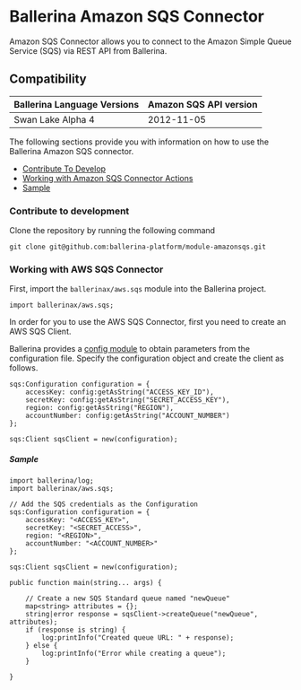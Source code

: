 # Ballerina Amazon SQS Connector

Amazon SQS Connector allows you to connect to the Amazon Simple Queue Service (SQS) via REST API from Ballerina.

## Compatibility
| Ballerina Language Versions | Amazon SQS API version  |
| --------------------------- | ----------------------  |
|     Swan Lake Alpha 4       |        2012-11-05       |

The following sections provide you with information on how to use the Ballerina Amazon SQS connector.

- [Contribute To Develop](#contribute-to-develop)
- [Working with Amazon SQS Connector Actions](#Working-with-AWS-SQS-Connector)
- [Sample](#sample)

### Contribute to development

Clone the repository by running the following command 
```shell
git clone git@github.com:ballerina-platform/module-amazonsqs.git
```

### Working with AWS SQS Connector

First, import the `ballerinax/aws.sqs` module into the Ballerina project.

```ballerina
import ballerinax/aws.sqs;
```

In order for you to use the AWS SQS Connector, first you need to create an AWS SQS Client.

Ballerina provides a [config module](https://ballerina.io/v1-1/learn/by-example/config-api.html) to obtain parameters from the configuration file. Specify the configuration object and create the client as follows.

```ballerina
sqs:Configuration configuration = {
    accessKey: config:getAsString("ACCESS_KEY_ID"),
    secretKey: config:getAsString("SECRET_ACCESS_KEY"),
    region: config:getAsString("REGION"),
    accountNumber: config:getAsString("ACCOUNT_NUMBER")
};

sqs:Client sqsClient = new(configuration);
```

##### Sample

```ballerina
import ballerina/log;
import ballerinax/aws.sqs;

// Add the SQS credentials as the Configuration
sqs:Configuration configuration = {
    accessKey: "<ACCESS_KEY>",
    secretKey: "<SECRET_ACCESS>",
    region: "<REGION>",
    accountNumber: "<ACCOUNT_NUMBER>"
};

sqs:Client sqsClient = new(configuration);

public function main(string... args) {

    // Create a new SQS Standard queue named "newQueue"
    map<string> attributes = {};
    string|error response = sqsClient->createQueue("newQueue", attributes);
    if (response is string) {
        log:printInfo("Created queue URL: " + response);
    } else {
        log:printInfo("Error while creating a queue");
    }

}
```
